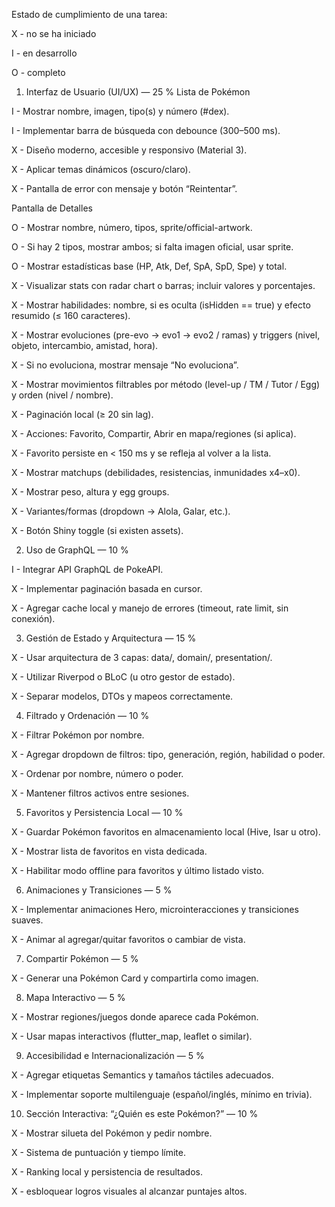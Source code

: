 Estado de cumplimiento de una tarea:

X - no se ha iniciado

I - en desarrollo

O - completo




1. Interfaz de Usuario (UI/UX) — 25 %
Lista de Pokémon

I - Mostrar nombre, imagen, tipo(s) y número (#dex). 

I - Implementar barra de búsqueda con debounce (300–500 ms). 

X - Diseño moderno, accesible y responsivo (Material 3). 

X - Aplicar temas dinámicos (oscuro/claro). 

X - Pantalla de error con mensaje y botón “Reintentar”. 

Pantalla de Detalles

O - Mostrar nombre, número, tipos, sprite/official-artwork. 

O - Si hay 2 tipos, mostrar ambos; si falta imagen oficial, usar sprite. 

O - Mostrar estadísticas base (HP, Atk, Def, SpA, SpD, Spe) y total. 

X - Visualizar stats con radar chart o barras; incluir valores y porcentajes. 

X - Mostrar habilidades: nombre, si es oculta (isHidden == true) y efecto resumido (≤ 160 caracteres).

X - Mostrar evoluciones (pre-evo → evo1 → evo2 / ramas) y triggers (nivel, objeto, intercambio, amistad, hora).

X - Si no evoluciona, mostrar mensaje “No evoluciona”.

X - Mostrar movimientos filtrables por método (level-up / TM / Tutor / Egg) y orden (nivel / nombre).

X - Paginación local (≥ 20 sin lag).

X - Acciones: Favorito, Compartir, Abrir en mapa/regiones (si aplica).

X - Favorito persiste en < 150 ms y se refleja al volver a la lista.

X - Mostrar matchups (debilidades, resistencias, inmunidades x4–x0).

X - Mostrar peso, altura y egg groups.

X - Variantes/formas (dropdown → Alola, Galar, etc.).

X - Botón Shiny toggle (si existen assets).

2. Uso de GraphQL — 10 %

I - Integrar API GraphQL de PokeAPI.

X - Implementar paginación basada en cursor.

X - Agregar cache local y manejo de errores (timeout, rate limit, sin conexión).

3. Gestión de Estado y Arquitectura — 15 %

X - Usar arquitectura de 3 capas: data/, domain/, presentation/.

X - Utilizar Riverpod o BLoC (u otro gestor de estado).

X - Separar modelos, DTOs y mapeos correctamente.

4. Filtrado y Ordenación — 10 %

X - Filtrar Pokémon por nombre.

X - Agregar dropdown de filtros: tipo, generación, región, habilidad o poder.

X - Ordenar por nombre, número o poder.

X - Mantener filtros activos entre sesiones.

5. Favoritos y Persistencia Local — 10 %

X - Guardar Pokémon favoritos en almacenamiento local (Hive, Isar u otro).

X - Mostrar lista de favoritos en vista dedicada.

X - Habilitar modo offline para favoritos y último listado visto.

6. Animaciones y Transiciones — 5 %

X - Implementar animaciones Hero, microinteracciones y transiciones suaves.

X - Animar al agregar/quitar favoritos o cambiar de vista.

7. Compartir Pokémon — 5 %

X - Generar una Pokémon Card y compartirla como imagen.

8. Mapa Interactivo — 5 %

X - Mostrar regiones/juegos donde aparece cada Pokémon.

X - Usar mapas interactivos (flutter_map, leaflet o similar).

9. Accesibilidad e Internacionalización — 5 %

X - Agregar etiquetas Semantics y tamaños táctiles adecuados.

X - Implementar soporte multilenguaje (español/inglés, mínimo en trivia).

10. Sección Interactiva: “¿Quién es este Pokémon?” — 10 %

X - Mostrar silueta del Pokémon y pedir nombre.

X - Sistema de puntuación y tiempo límite.

X - Ranking local y persistencia de resultados.

X - esbloquear logros visuales al alcanzar puntajes altos.
